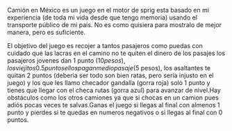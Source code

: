 Camión en México es un juego en el motor
de sprig esta basado en mi experiencia (de toda mi 
vida desde que tengo memoria) usando el transporte público 
de mi país. No es como quisiera para mostralo 
de mejor manera, pero es suficiente.

El objetivo del juego es recojer a tantos pasajeros como
puedas con cuidado que las lacras en el camino
no te quiten el dinero de los pasajes 
los pasajeros jovenes dan 1 punto ($10 pesos), los viejitos 0.5 
puntos ellos pagan medio pasaje ($5 pesos), los asaltantes 
te quitan 2 puntos (deberia ser todo son bien ratas, pero 
seria injusto en el juego) y los que les llamo checador gandalla (gorra roja) solo 1 punto y tienes que llegar con el checa rutas (gorra azul) para avanzar de nivel.Hay obstáculos como los otros camiones ya que si chocas en un camion pues adiós pocas veces te salvas.Ganas el juego si llegas al final con almenos 1 punto y pierdes si te quedas en numeros negativos o si llegas al final con 0 puntos. 

